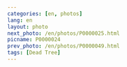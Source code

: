 ```yaml
---
categories: [en, photos]
lang: en
layout: photo
next_photo: /en/photos/P0000025.html
picname: P0000024
prev_photo: /en/photos/P0000049.html
tags: [Dead Tree]
---
```


